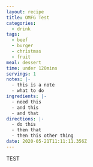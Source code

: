 ```yaml
---
layout: recipe
title: OMFG Test
categories:
  - drink
tags:
  - beef
  - burger
  - christmas
  - fruit
meal: dessert
time: under 120mins
servings: 1
notes: |-
  - this is a note
  - what to do
ingredients: |-
  - need this
  - and this
  - and that
directions: |-
  - do this
  - then that
  - then this other thing
date: 2020-05-21T11:11:11.356Z
---
```

TEST